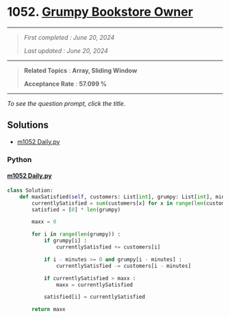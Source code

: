 # 1052. [Grumpy Bookstore Owner](<https://leetcode.com/problems/grumpy-bookstore-owner>)

------

> *First completed : June 20, 2024*
>
> *Last updated : June 20, 2024*


------

> **Related Topics** : **Array, Sliding Window**
>
> **Acceptance Rate** : **57.099 %**


------

*To see the question prompt, click the title.*

## Solutions

- [m1052 Daily.py](<../my-submissions/m1052 Daily.py>)
### Python
#### [m1052 Daily.py](<../my-submissions/m1052 Daily.py>)
```Python
class Solution:
    def maxSatisfied(self, customers: List[int], grumpy: List[int], minutes: int) -> int:
        currentlySatisfied = sum(customers[x] for x in range(len(customers)) if not grumpy[x])
        satisfied = [0] * len(grumpy)

        maxx = 0

        for i in range(len(grumpy)) :
            if grumpy[i] :
                currentlySatisfied += customers[i]

            if i - minutes >= 0 and grumpy[i - minutes] :
                currentlySatisfied -= customers[i - minutes]

            if currentlySatisfied > maxx :
                maxx = currentlySatisfied

            satisfied[i] = currentlySatisfied

        return maxx
```

